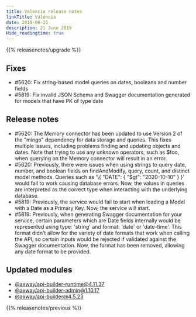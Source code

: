```yaml
---
title: Valencia release notes
linkTitle: Valencia
date: 2019-06-21
description: 21 June 2019
Hide_readingtime: true
---
```


{{% releasenotes/upgrade %}}
## Fixes

* #5620: Fix string-based model queries on dates, booleans and number fields
* #5819: Fix invalid JSON Schema and Swagger documentation generated for models that have PK of type date

## Release notes

* #5620: The Memory connector has been updated to use Version 2 of the "mingo" dependency for data storage and queries. This fixes multiple issues, including problems finding and updating objects and dates. Note that trying to use any unknown operators, such as $foo, when querying on the Memory connector will result in an error.
* #5620: Previously, there were issues when using strings to query date, number, and boolean fields on findAndModify, query, count, and distinct model methods. Queries such as '\\{ "DATE": { "$gt": "2020-10-10" } }' would fail to work causing database errors. Now, the values in queries are interpreted as the correct type when interacting with the underlying database.
* #5819: Previously, the service would fail to start when loading a Model with a Date as a Primary Key. Now, the service will start.
* #5819: Previously, when generating Swagger documentation for your service, certain parameters which are Date fields internally would be represented using type: 'string' and format: 'date' or 'date-time'. This format didn't allow for the variety of date formats that work when calling the API, so certain inputs would be rejected if validated against the Swagger documentation. Now, the format has been removed, allowing any date format to be provided.

## Updated modules

* [@axway/api-builder-runtime@4.11.37](https://www.npmjs.com/package/@axway/api-builder-runtime/v/4.11.37)
* [@axway/api-builder-admin@1.10.17](https://www.npmjs.com/package/@axway/api-builder-admin/v/1.10.17)
* [@axway/api-builder@4.5.23](https://www.npmjs.com/package/@axway/api-builder/v/4.5.23)


{{% releasenotes/previous %}}
